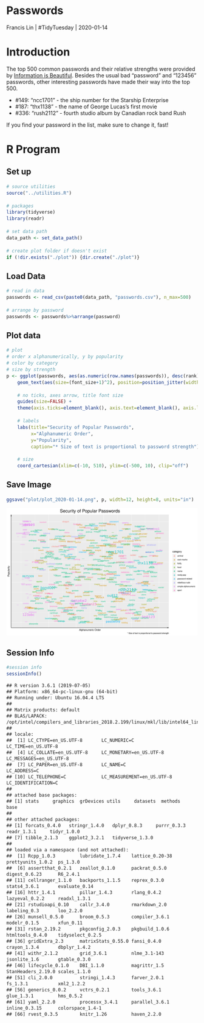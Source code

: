 Passwords
================
Francis Lin | \#TidyTuesday |
2020-01-14

# Introduction

The top 500 common passwords and their relative strengths were provided
by [Information is
Beautiful](https://docs.google.com/spreadsheets/d/1cz7TDhm0ebVpySqbTvrHrD3WpxeyE4hLZtifWSnoNTQ/edit#gid=21).
Besides the usual bad “password” and “123456” passwords, other
interesting passwords have made their way into the top 500.

  - \#149: “ncc1701” - the ship number for the Starship Enterprise
  - \#187: “thx1138” - the name of George Lucas’s first movie
  - \#336: “rush2112” - fourth studio album by Canadian rock band Rush

If you find your password in the list, make sure to change it, fast\!

# R Program

## Set up

``` r
# source utilities
source("../utilities.R")

# packages
library(tidyverse)
library(readr)

# set data path
data_path <- set_data_path()

# create plot folder if doesn't exist
if (!dir.exists("./plot")) {dir.create("./plot")}
```

## Load Data

``` r
# read in data
passwords <- read_csv(paste0(data_path, "passwords.csv"), n_max=500)

# arrange by password
passwords <- passwords%>%arrange(password)
```

## Plot data

``` r
# plot 
# order x alphanumerically, y by popularity
# color by category
# size by strength
p <- ggplot(passwords, aes(as.numeric(row.names(passwords)), desc(rank), label=password, color=category)) +
    geom_text(aes(size=(font_size+1)^2), position=position_jitter(width=20,height=10), family="NimbusRom") + 
    
    # no ticks, axes arrow, title font size
    guides(size=FALSE) +
    theme(axis.ticks=element_blank(), axis.text=element_blank(), axis.line = element_line(arrow=arrow(angle=10, length=unit(0.1, "inches"), type = "open")), plot.title=element_text(size=20, hjust = 0.5)) + 
    
    # labels
    labs(title="Security of Popular Passwords",
         x="Alphanumeric Order",
         y="Popularity",
         caption="* Size of text is proportional to password strength") +
    
    # size
    coord_cartesian(xlim=c(-10, 510), ylim=c(-500, 10), clip="off")
```

## Save Image

``` r
ggsave("plot/plot_2020-01-14.png", p, width=12, height=8, units="in")
```

![](./plot/plot_2020-01-14.png)

## Session Info

``` r
#session info
sessionInfo()
```

    ## R version 3.6.1 (2019-07-05)
    ## Platform: x86_64-pc-linux-gnu (64-bit)
    ## Running under: Ubuntu 16.04.4 LTS
    ## 
    ## Matrix products: default
    ## BLAS/LAPACK: /opt/intel/compilers_and_libraries_2018.2.199/linux/mkl/lib/intel64_lin/libmkl_gf_lp64.so
    ## 
    ## locale:
    ##  [1] LC_CTYPE=en_US.UTF-8       LC_NUMERIC=C               LC_TIME=en_US.UTF-8       
    ##  [4] LC_COLLATE=en_US.UTF-8     LC_MONETARY=en_US.UTF-8    LC_MESSAGES=en_US.UTF-8   
    ##  [7] LC_PAPER=en_US.UTF-8       LC_NAME=C                  LC_ADDRESS=C              
    ## [10] LC_TELEPHONE=C             LC_MEASUREMENT=en_US.UTF-8 LC_IDENTIFICATION=C       
    ## 
    ## attached base packages:
    ## [1] stats     graphics  grDevices utils     datasets  methods   base     
    ## 
    ## other attached packages:
    ## [1] forcats_0.4.0   stringr_1.4.0   dplyr_0.8.3     purrr_0.3.3     readr_1.3.1     tidyr_1.0.0    
    ## [7] tibble_2.1.3    ggplot2_3.2.1   tidyverse_1.3.0
    ## 
    ## loaded via a namespace (and not attached):
    ##  [1] Rcpp_1.0.3         lubridate_1.7.4    lattice_0.20-38    prettyunits_1.0.2  ps_1.3.0          
    ##  [6] assertthat_0.2.1   zeallot_0.1.0      packrat_0.5.0      digest_0.6.23      R6_2.4.1          
    ## [11] cellranger_1.1.0   backports_1.1.5    reprex_0.3.0       stats4_3.6.1       evaluate_0.14     
    ## [16] httr_1.4.1         pillar_1.4.3       rlang_0.4.2        lazyeval_0.2.2     readxl_1.3.1      
    ## [21] rstudioapi_0.10    callr_3.4.0        rmarkdown_2.0      labeling_0.3       loo_2.2.0         
    ## [26] munsell_0.5.0      broom_0.5.3        compiler_3.6.1     modelr_0.1.5       xfun_0.11         
    ## [31] rstan_2.19.2       pkgconfig_2.0.3    pkgbuild_1.0.6     htmltools_0.4.0    tidyselect_0.2.5  
    ## [36] gridExtra_2.3      matrixStats_0.55.0 fansi_0.4.0        crayon_1.3.4       dbplyr_1.4.2      
    ## [41] withr_2.1.2        grid_3.6.1         nlme_3.1-143       jsonlite_1.6       gtable_0.3.0      
    ## [46] lifecycle_0.1.0    DBI_1.1.0          magrittr_1.5       StanHeaders_2.19.0 scales_1.1.0      
    ## [51] cli_2.0.0          stringi_1.4.3      farver_2.0.1       fs_1.3.1           xml2_1.2.2        
    ## [56] generics_0.0.2     vctrs_0.2.1        tools_3.6.1        glue_1.3.1         hms_0.5.2         
    ## [61] yaml_2.2.0         processx_3.4.1     parallel_3.6.1     inline_0.3.15      colorspace_1.4-1  
    ## [66] rvest_0.3.5        knitr_1.26         haven_2.2.0
